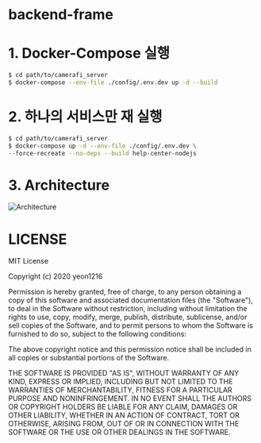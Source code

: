 # backend-frame

# 1. Docker-Compose 실행

```bash
$ cd path/to/camerafi_server
$ docker-compose --env-file ./config/.env.dev up -d --build
```

# 2. 하나의 서비스만 재 실행

```bash
$ cd path/to/camerafi_server
$ docker-compose up -d --env-file ./config/.env.dev \
--force-recreate --no-deps --build help-center-nodejs
```
# 3. Architecture
![Architecture](https://img1.daumcdn.net/thumb/R1280x0/?scode=mtistory2&fname=https%3A%2F%2Fblog.kakaocdn.net%2Fdn%2FTxTdG%2FbtqOSyGYmEf%2FwIUgvw78gX6oI0n9mQ7Bo1%2Fimg.png)

# LICENSE
MIT License

Copyright (c) 2020 yeon1216

Permission is hereby granted, free of charge, to any person obtaining a copy
of this software and associated documentation files (the "Software"), to deal
in the Software without restriction, including without limitation the rights
to use, copy, modify, merge, publish, distribute, sublicense, and/or sell
copies of the Software, and to permit persons to whom the Software is
furnished to do so, subject to the following conditions:

The above copyright notice and this permission notice shall be included in all
copies or substantial portions of the Software.

THE SOFTWARE IS PROVIDED "AS IS", WITHOUT WARRANTY OF ANY KIND, EXPRESS OR
IMPLIED, INCLUDING BUT NOT LIMITED TO THE WARRANTIES OF MERCHANTABILITY,
FITNESS FOR A PARTICULAR PURPOSE AND NONINFRINGEMENT. IN NO EVENT SHALL THE
AUTHORS OR COPYRIGHT HOLDERS BE LIABLE FOR ANY CLAIM, DAMAGES OR OTHER
LIABILITY, WHETHER IN AN ACTION OF CONTRACT, TORT OR OTHERWISE, ARISING FROM,
OUT OF OR IN CONNECTION WITH THE SOFTWARE OR THE USE OR OTHER DEALINGS IN THE
SOFTWARE.
